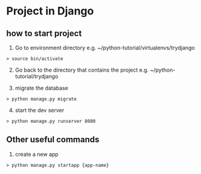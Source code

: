 # Project in Django

## how to start project 

1. Go to environment directory e.g. ~/python-tutorial/virtualenvs/trydjango
```
> source bin/activate
```

2. Go back to the directory that contains the project e.g.  ~/python-tutorial/trydjango

3. migrate the database
```
> python manage.py migrate
```

4. start the dev server
```
> python manage.py runserver 8080
```

## Other useful commands

1. create a new app
```
> python manage.py startapp {app-name}
```
